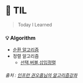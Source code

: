 # :memo: TIL
> Today I Learned

### :bulb: Algorithm
- [순환 알고리즘](https://github.com/ivory627/TIL/blob/master/Algorithm/%EC%88%9C%ED%99%98%20(Recursion)%20%EC%95%8C%EA%B3%A0%EB%A6%AC%EC%A6%98.md)
- 정렬 알고리즘
  - [선택,버블,삽입정렬](https://github.com/ivory627/TIL/blob/master/Algorithm/%EC%A0%95%EB%A0%AC(Sort)%20%EC%95%8C%EA%B3%A0%EB%A6%AC%EC%A6%98%5B%EC%84%A0%ED%83%9D%2C%EB%B2%84%EB%B8%94%2C%EC%82%BD%EC%9E%85%5D.md)

###### 출처 : [인프런 권오흠님의 알고리즘강좌](https://www.inflearn.com/course/%EC%95%8C%EA%B3%A0%EB%A6%AC%EC%A6%98-%EA%B0%95%EC%A2%8C#curriculum)
